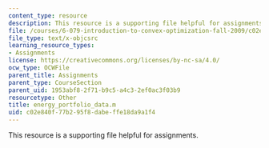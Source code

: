 ```yaml
---
content_type: resource
description: This resource is a supporting file helpful for assignments.
file: /courses/6-079-introduction-to-convex-optimization-fall-2009/c02e840f77b295f8dabeffe18da9a1f4_energy_portfolio_data.m
file_type: text/x-objcsrc
learning_resource_types:
- Assignments
license: https://creativecommons.org/licenses/by-nc-sa/4.0/
ocw_type: OCWFile
parent_title: Assignments
parent_type: CourseSection
parent_uid: 1953abf8-2f71-b9c5-a4c3-2ef0ac3f03b9
resourcetype: Other
title: energy_portfolio_data.m
uid: c02e840f-77b2-95f8-dabe-ffe18da9a1f4
---
```

This resource is a supporting file helpful for assignments.